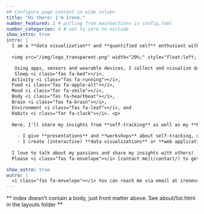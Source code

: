 ```yaml
---
## Configure page content in wide column
title: "Hi there! I'm Irene." 
number_featured: 2 # pulling from mainSections in config.toml
number_categories: 4 # set to zero to exclude
show_intro: true
intro: |
  I am a **data visualization** and **quantified self** enthusiast with an interest in **digital health** and **precision medicine**. As a former professional cyclist with a PhD in biomarker research, I currently combine a part time job as a university teacher with a freelance business and passion project **‘You Are What You Measure’**. <p>
  
  <img src="/img/logo_transparent.png" width="20%;" style="float:left; margin:10px;"/>

   Using apps, sensors and wearable devices, I collect and visualize data about my 
   Sleep <i class="fas fa-bed"></i>,
  Activity <i class="fas fa-running"></i>,
  Food <i class="fas fa-apple-alt"></i>,
  Mood <i class="far fa-smile"></i>,
  Body <i class="fas fa-heartbeat"></i>,
  Brain <i class="fas fa-brain"></i>,
  Environment <i class="fas fa-leaf"></i>, and
  Habits <i class="far fa-clock"></i>. <p>
  
  Here, I'll share my insights from **self-tracking** as well as my **R** and **DataViz** tinkering! <p>
  
    - I give **presentations** and **workshops** about self-tracking, data visualization and/or the R programming language (see [Talks](/talk/) and [Blog](/blog/)). 
    - I create (interactive) **data visualizations** or **web applications** to support (sensor-based) studies and citizen science projects related to health, lifestyle or living environment (see [Projects](/project/) and [DataViz](dataviz)). <p> 
  
  I love to talk about my passions and share my insights with others!
  Please <i class="fas fa-envelope"></i> [contact me](/contact/) to get in touch or introduce yourself!

show_outro: true
outro: |
  <i class="fas fa-envelope"></i> You can reach me via email at irenevandenbroek@gmail.com.
---
```


** index doesn't contain a body, just front matter above.
See about/list.html in the layouts folder **
